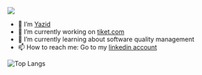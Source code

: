 ![](https://komarev.com/ghpvc/?username=yazidisme&color=blue&style=plastic)

- 👋  I’m [Yazid](https://github.com/yazidisme)
- 🔭  I’m currently working on [tiket.com](https://www.tiket.com/)
- 🌱  I’m currently learning about software quality management
- 📫  How to reach me: Go to my [linkedin account](https://www.linkedin.com/in/yazidisme/)

![Top Langs](https://github-readme-stats.vercel.app/api/top-langs/?username=yazidisme&theme=dark&layout=compact)

<!--
**yazidisme/yazidisme** is a ✨ _special_ ✨ repository because its `README.md` (this file) appears on your GitHub profile.
You can click the Preview link to take a look at your changes.
-->
